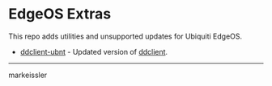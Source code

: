 # EdgeOS Extras

This repo adds utilities and unsupported updates for Ubiquiti EdgeOS.

- [ddclient-ubnt](./ddclient-ubnt/README.md) - Updated version of [ddclient](https://github.com/ddclient/ddclient).

---
markeissler
